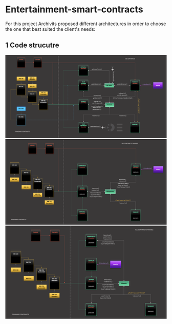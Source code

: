 # Entertainment-smart-contracts

For this project Archivits proposed different architectures in order to choose the one that best suited the client's needs:
## 1 Code strucutre

![alt text](https://github.com/ArchivistDevelopers/Entertainment-smart-contracts/blob/main/Dependencies_v1.png?raw=true)
![alt text](https://github.com/ArchivistDevelopers/Entertainment-smart-contracts/blob/main/Dependencies_v2.png?raw=true)
![alt text](https://github.com/ArchivistDevelopers/Entertainment-smart-contracts/blob/main/Dependencies_v3.png?raw=true)




































